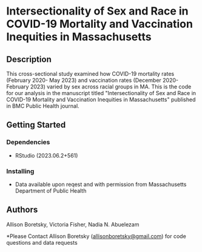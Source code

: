 # Intersectionality of Sex and Race in COVID-19 Mortality and Vaccination Inequities in Massachusetts

## Description

This cross-sectional study examined how COVID-19 mortality rates (February 2020- May 2023) and vaccination rates 
(December 2020-February 2023) varied by sex across racial groups in MA. This is the code for our analysis in the manuscript titled "Intersectionality
of Sex and Race in COVID-19 Mortality and Vaccination Inequities in Massachusetts" published in BMC Public Health journal. 

## Getting Started

### Dependencies

* RStudio (2023.06.2+561) 

### Installing

* Data available upon reqest and with permission from Massachusetts Department of Public Health


## Authors

Allison Boretsky, 
Victoria Fisher,
Nadia N. Abuelezam

*Please Contact Allison Boretsky (allisonboretsky@gmail.com) for code questions and data requests
 

